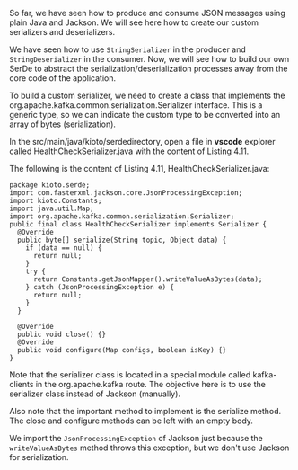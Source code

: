 So far, we have seen how to produce and consume JSON messages using plain Java and Jackson. We will see here how to create our custom serializers and deserializers.

We have seen how to use `StringSerializer` in the producer and `StringDeserializer` in the consumer. Now, we will see how to build our own SerDe to abstract the serialization/deserialization processes away from the core code of the application.

To build a custom serializer, we need to create a class that implements the org.apache.kafka.common.serialization.Serializer interface. This is a generic type, so we can indicate the custom type to be converted into an array of bytes (serialization).

In the src/main/java/kioto/serdedirectory, open a file in **vscode** explorer called HealthCheckSerializer.java with the content of Listing 4.11.

The following is the content of Listing 4.11, HealthCheckSerializer.java: 

```
package kioto.serde;
import com.fasterxml.jackson.core.JsonProcessingException;
import kioto.Constants;
import java.util.Map;
import org.apache.kafka.common.serialization.Serializer;
public final class HealthCheckSerializer implements Serializer {
  @Override
  public byte[] serialize(String topic, Object data) {
    if (data == null) {
      return null;
    }
    try {
      return Constants.getJsonMapper().writeValueAsBytes(data);
    } catch (JsonProcessingException e) {
      return null;
    }
  }

  @Override
  public void close() {}
  @Override
  public void configure(Map configs, boolean isKey) {}
}
```

Note that the serializer class is located in a special module called kafka-clients in the org.apache.kafka route. The objective here is to use the serializer class instead of Jackson (manually).

Also note that the important method to implement is the serialize method. The close and configure methods can be left with an empty body.

We import the `JsonProcessingException` of Jackson just because the `writeValueAsBytes` method throws this exception, but we don't use Jackson for serialization.